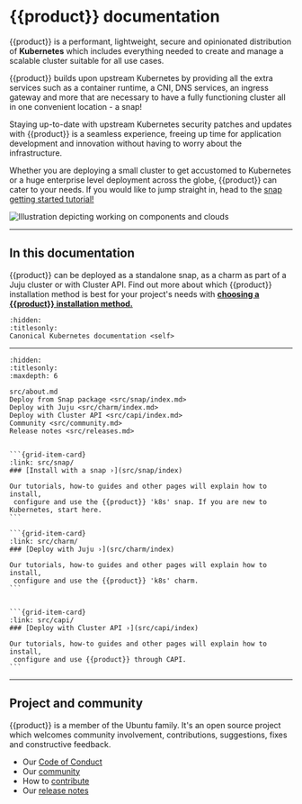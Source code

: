 # {{product}} documentation

{{product}} is a performant, lightweight, secure and
opinionated distribution of **Kubernetes** which includes everything needed to
create and manage a scalable cluster suitable for all use cases.

{{product}} builds upon upstream Kubernetes by providing all the extra services
such as a container runtime, a CNI, DNS services, an ingress gateway and more
that are necessary to have a fully functioning cluster all in one convenient
location - a snap!

Staying up-to-date with upstream Kubernetes security
patches and updates with {{product}} is a seamless experience, freeing up time
for application
development and innovation without having to worry about the infrastructure.

Whether you are deploying a small cluster to get accustomed to Kubernetes or a
huge enterprise level deployment across the globe, {{product}} can cater to
your needs. If you would like to jump straight in, head to the
[snap getting started tutorial!](src/snap/tutorial/getting-started.md)

![Illustration depicting working on components and clouds][logo]

---

## In this documentation
<!-- markdownlint-disable -->
{{product}} can be deployed as a standalone snap, as a charm as part of a
Juju cluster or with Cluster API. Find out more about which {{product}}
installation method is best for your
project's needs with
**[choosing a {{product}} installation method.](src/snap/explanation/installation-methods.md)**
<!-- markdownlint-restore -->

```{toctree}
:hidden:
:titlesonly:
Canonical Kubernetes documentation <self>
```

---

```{toctree}
:hidden:
:titlesonly:
:maxdepth: 6

src/about.md
Deploy from Snap package <src/snap/index.md>
Deploy with Juju <src/charm/index.md>
Deploy with Cluster API <src/capi/index.md>
Community <src/community.md>
Release notes <src/releases.md>

```

````{grid} 1 1 1 1

```{grid-item-card}
:link: src/snap/
### [Install with a snap ›](src/snap/index)

Our tutorials, how-to guides and other pages will explain how to install,
 configure and use the {{product}} 'k8s' snap. If you are new to Kubernetes, start here.
```

```{grid-item-card}
:link: src/charm/
### [Deploy with Juju ›](src/charm/index)

Our tutorials, how-to guides and other pages will explain how to install,
 configure and use the {{product}} 'k8s' charm.
```


```{grid-item-card}
:link: src/capi/
### [Deploy with Cluster API ›](src/capi/index)

Our tutorials, how-to guides and other pages will explain how to install,
 configure and use {{product}} through CAPI.
```

````

---

## Project and community

{{product}} is a member of the Ubuntu family. It's an open source
project which welcomes community involvement, contributions, suggestions, fixes
and constructive feedback.

- Our [Code of Conduct]
- Our [community]
- How to [contribute]
- Our [release notes][releases]

<!-- IMAGES -->

[logo]: https://assets.ubuntu.com/v1/843c77b6-juju-at-a-glace.svg

<!-- LINKS -->

[Code of Conduct]: https://ubuntu.com/community/ethos/code-of-conduct
[community]: src/snap/reference/community
[contribute]: src/snap/howto/contribute
[releases]: src/snap/reference/releases
